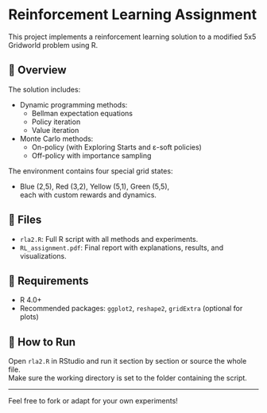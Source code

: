 # Reinforcement Learning Assignment

This project implements a reinforcement learning solution to a modified 5x5 Gridworld problem using R.

## 🧠 Overview

The solution includes:

- Dynamic programming methods:
  - Bellman expectation equations
  - Policy iteration
  - Value iteration
- Monte Carlo methods:
  - On-policy (with Exploring Starts and ε-soft policies)
  - Off-policy with importance sampling

The environment contains four special grid states:  
- Blue (2,5), Red (3,2), Yellow (5,1), Green (5,5),  
each with custom rewards and dynamics.

## 📄 Files

- `rla2.R`: Full R script with all methods and experiments.
- `RL_assignment.pdf`: Final report with explanations, results, and visualizations.

## 📌 Requirements

- R 4.0+
- Recommended packages: `ggplot2`, `reshape2`, `gridExtra` (optional for plots)

## 🔧 How to Run

Open `rla2.R` in RStudio and run it section by section or source the whole file.  
Make sure the working directory is set to the folder containing the script.

---

Feel free to fork or adapt for your own experiments!
